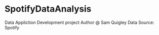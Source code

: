 # SpotifyDataAnalysis

Data Appliction Development project
Author @ Sam Quigley
Data Source: Spotify
